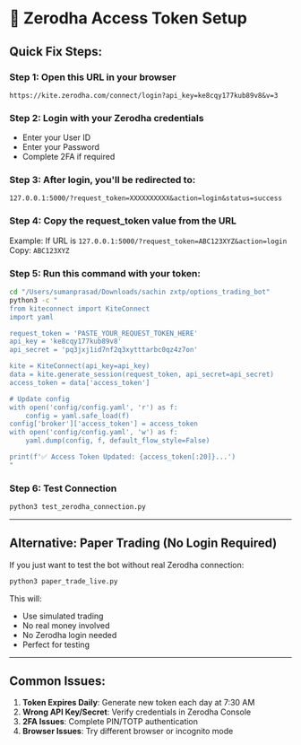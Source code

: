 # 🔐 Zerodha Access Token Setup

## Quick Fix Steps:

### Step 1: Open this URL in your browser
```
https://kite.zerodha.com/connect/login?api_key=ke8cqy177kub89v8&v=3
```

### Step 2: Login with your Zerodha credentials
- Enter your User ID
- Enter your Password  
- Complete 2FA if required

### Step 3: After login, you'll be redirected to:
```
127.0.0.1:5000/?request_token=XXXXXXXXXX&action=login&status=success
```

### Step 4: Copy the request_token value from the URL
Example: If URL is `127.0.0.1:5000/?request_token=ABC123XYZ&action=login`
Copy: `ABC123XYZ`

### Step 5: Run this command with your token:
```bash
cd "/Users/sumanprasad/Downloads/sachin zxtp/options_trading_bot"
python3 -c "
from kiteconnect import KiteConnect
import yaml

request_token = 'PASTE_YOUR_REQUEST_TOKEN_HERE'
api_key = 'ke8cqy177kub89v8'
api_secret = 'pq3jxj1id7nf2q3xytttarbc0qz4z7on'

kite = KiteConnect(api_key=api_key)
data = kite.generate_session(request_token, api_secret=api_secret)
access_token = data['access_token']

# Update config
with open('config/config.yaml', 'r') as f:
    config = yaml.safe_load(f)
config['broker']['access_token'] = access_token
with open('config/config.yaml', 'w') as f:
    yaml.dump(config, f, default_flow_style=False)

print(f'✅ Access Token Updated: {access_token[:20]}...')
"
```

### Step 6: Test Connection
```bash
python3 test_zerodha_connection.py
```

---

## Alternative: Paper Trading (No Login Required)

If you just want to test the bot without real Zerodha connection:

```bash
python3 paper_trade_live.py
```

This will:
- Use simulated trading
- No real money involved
- No Zerodha login needed
- Perfect for testing

---

## Common Issues:

1. **Token Expires Daily**: Generate new token each day at 7:30 AM
2. **Wrong API Key/Secret**: Verify credentials in Zerodha Console
3. **2FA Issues**: Complete PIN/TOTP authentication
4. **Browser Issues**: Try different browser or incognito mode